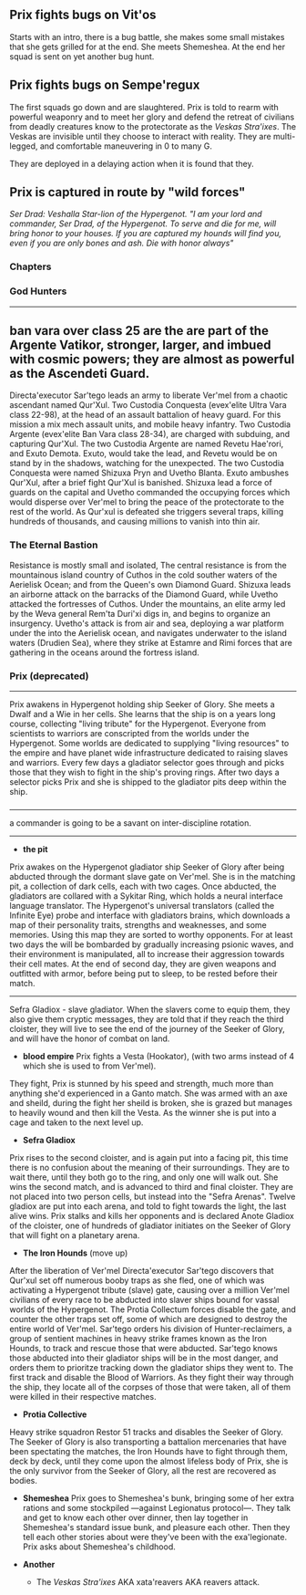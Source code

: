 ## Prix fights bugs on Vit'os

Starts with an intro, there is a bug battle, she makes some small mistakes that she gets grilled for at the end. She meets Shemeshea. At the end her squad is sent on yet another bug hunt.

## Prix fights bugs on Sempe'regux

The first squads go down and are slaughtered. Prix is told to rearm with powerful weaponry and to meet her glory and defend the retreat of civilians from deadly creatures know to the protectorate as the _Veskas Stra'ixes_. The Veskas are invisible until they choose to interact with reality. They are multi-legged, and comfortable maneuvering in 0 to many G.

They are deployed in a delaying action when it is found that they.

## Prix is captured in route by "wild forces"

_Ser Drad: Veshalla Star-lion of the Hypergenot. "I am your lord and commander, Ser Drad, of the Hypergenot. To serve and die for me, will bring honor to your houses. If you are captured my hounds will find you, even if you are only bones and ash. Die with honor always"_


### Chapters

### God Hunters
-----
ban vara over class 25 are the are part of the Argente Vatikor, stronger, larger, and imbued with cosmic powers; they are almost as powerful as the Ascendeti Guard.
-----

Directa'executor Sar'tego leads an army to liberate Ver'mel from a chaotic ascendant named Qur'Xul. Two Custodia Conquesta (evex'elite Ultra Vara class 22-98), at the head of an assault battalion of heavy guard. For this mission a mix mech assault units, and mobile heavy infantry. Two Custodia Argente (evex'elite Ban Vara class 28-34), are charged with subduing, and capturing Qur'Xul. The two Custodia Argente are named Revetu Hae'rori, and Exuto Demota. Exuto, would take the lead, and Revetu would be on stand by in the shadows, watching for the unexpected. The two Custodia Conquesta were named Shizuxa Pryn and Uvetho Blanta. Exuto ambushes Qur'Xul, after a brief fight Qur'Xul is banished. Shizuxa lead a force of guards on the capital and Uvetho commanded the occupying forces which would disperse over Ver'mel to bring the peace of the protectorate to the rest of the world. As Qur'xul is defeated she triggers several traps, killing hundreds of thousands, and causing millions to vanish into thin air.

### The Eternal Bastion

Resistance is mostly small and isolated, The central resistance is from the mountainous island country of Cuthos in the cold souther waters of the Aerielisk Ocean; and from the Queen's own Diamond Guard. Shizuxa leads an airborne attack on the barracks of the Diamond Guard, while Uvetho attacked the fortresses of Cuthos. Under the mountains, an elite army led by the Weva general Rem'ta Duri'xi digs in, and begins to organize an insurgency. Uvetho's attack is from air and sea, deploying a war platform under the into the Aerielisk ocean, and navigates underwater to the island waters (Drudien Sea), where they strike at Estamre and Rimi forces that are gathering in the oceans around the fortress island.

### Prix (deprecated)
-----
Prix awakens in Hypergenot holding ship Seeker of Glory. She meets a Dwalf and a Wie in her cells. She learns that the ship is on a years long course, collecting "living tribute" for the Hypergenot. Everyone from scientists to warriors are conscripted from the worlds under the Hypergenot. Some worlds are dedicated to supplying "living resources" to the empire and have planet wide infrastructure dedicated to raising slaves and warriors. Every few days a gladiator selector goes through and picks those that they wish to fight in the ship's proving rings. After two days a selector picks Prix and she is shipped to the gladiator pits deep within the ship.

###

------

a commander is going to be a savant on inter-discipline rotation.


-------

- **the pit**

Prix awakes on the Hypergenot gladiator ship Seeker of Glory after being abducted through the dormant slave gate on Ver'mel. She is in the matching pit, a collection of dark cells, each with two cages. Once abducted, the gladiators are collared with a Sykitar Ring, which holds a neural interface language translator. The Hypergenot's universal translators (called the Infinite Eye) probe and interface with gladiators brains, which downloads a map of their personality traits, strengths and weaknesses, and some memories. Using this map they are sorted to worthy opponents. For at least two days the will be bombarded by gradually increasing psionic waves, and their environment is manipulated, all to increase their aggression towards their cell mates. At the end of second day, they are given weapons and outfitted with armor, before being put to sleep, to be rested before their match.

-------

Sefra Gladiox - slave gladiator. When the slavers come to equip them, they also give them cryptic messages, they are told that if they reach the third cloister, they will live to see the end of the journey of the Seeker of Glory, and will have the honor of combat on land.


- **blood empire**
 Prix fights a Vesta (Hookator), (with two arms instead of 4 which she is used to from Ver'mel).

 They fight, Prix is stunned by his speed and strength, much more than anything she'd experienced in a Ganto match. She was armed with an axe and sheild, during the fight her sheild is broken, she is grazed but manages to heavily wound and then kill the Vesta. As the winner she is put into a cage and taken to the next level up.

 - **Sefra Gladiox**

Prix rises to the second cloister, and is again put into a facing pit, this time there is no confusion about the meaning of their surroundings. They are to wait there, until they both go to the ring, and only one will walk out. She wins the second match, and is advanced to third and final cloister. They are not placed into two person cells, but instead into the "Sefra Arenas". Twelve gladiox are put into each arena, and told to fight towards the light, the last alive wins. Prix stalks and kills her opponents and is declared Anote Gladiox of the cloister, one of hundreds of gladiator initiates on the Seeker of Glory that will fight on a planetary arena.

- **The Iron Hounds** (move up)

After the liberation of Ver'mel Directa'executor Sar'tego discovers that Qur'xul set off numerous booby traps as she fled, one of which was activating a Hypergenot tribute (slave) gate, causing over a million Ver'mel civilians of every race to be abducted into slaver ships bound for vassal worlds of the Hypergenot. The Protia Collectum forces disable the gate, and counter the other traps set off, some of which are designed to destroy the entire world of Ver'mel. Sar'tego orders his division of Hunter-reclaimers, a group of sentient machines in heavy strike frames known as the Iron Hounds, to track and rescue those that were abducted. Sar'tego knows those abducted into their gladiator ships will be in the most danger, and orders them to prioritze tracking down the gladiator ships they went to. The first track and disable the Blood of Warriors. As they fight their way through the ship, they locate all of the corpses of those that were taken, all of them were killed in their respective matches.

- **Protia Collective**

Heavy strike squadron Restor 51 tracks and disables the Seeker of Glory. The Seeker of Glory is also transporting a battalion mercenaries that have been spectating the matches, the Iron Hounds have to fight through them, deck by deck, until they come upon the almost lifeless body of Prix, she is the only survivor from the Seeker of Glory, all the rest are recovered as bodies.


- **Shemeshea**
  Prix goes to Shemeshea's bunk, bringing some of her extra rations and some stockpiled —against Legionatus protocol—. They talk and get to know each other over dinner, then lay together in Shemeshea's standard issue bunk, and pleasure each other. Then they tell each other stories about were they've been with the exa'legionate. Prix asks about Shemeshea's childhood.


- **Another**
  - The _Veskas Stra'ixes_ AKA xata'reavers AKA reavers attack.
